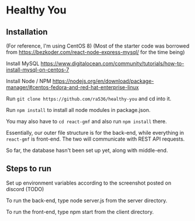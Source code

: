 # Healthy You

## Installation
(For reference, I'm using CentOS 8)
(Most of the starter code was borrowed from https://bezkoder.com/react-node-express-mysql/ for the time being)

Install MySQL
https://www.digitalocean.com/community/tutorials/how-to-install-mysql-on-centos-7

Install Node / NPM
https://nodejs.org/en/download/package-manager/#centos-fedora-and-red-hat-enterprise-linux

Run `git clone https://github.com/ra536/healthy-you` and cd into it. 

Run `npm install` to install all node modules in package.json.

You may also have to `cd react-gmf` and also run `npm install` there.

Essentially, our outer file structure is for the back-end, while everything in `react-gmf` is front-end.  The two will communicate with REST API requests.

So far, the database hasn't been set up yet, along with middle-end.


## Steps to run
Set up environment variables according to the screenshot posted on discord (TODO)

To run the back-end, type node server.js from the server directory.

To run the front-end, type npm start from the client directory.

